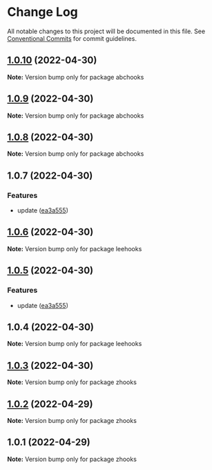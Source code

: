 # Change Log

All notable changes to this project will be documented in this file.
See [Conventional Commits](https://conventionalcommits.org) for commit guidelines.

## [1.0.10](https://github.com/Owen-Leehx/npm-test/compare/abchooks@1.0.9...abchooks@1.0.10) (2022-04-30)

**Note:** Version bump only for package abchooks





## [1.0.9](https://github.com/Owen-Leehx/npm-test/compare/abchooks@1.0.8...abchooks@1.0.9) (2022-04-30)

**Note:** Version bump only for package abchooks





## [1.0.8](https://github.com/Owen-Leehx/npm-test/compare/abchooks@1.0.7...abchooks@1.0.8) (2022-04-30)

**Note:** Version bump only for package abchooks





## 1.0.7 (2022-04-30)


### Features

* update ([ea3a555](https://github.com/Owen-Leehx/npm-test/commit/ea3a555608e727ccc93ddff40560c5a62eb19f29))





## [1.0.6](https://github.com/Owen-Leehx/npm-test/compare/leehooks@1.0.5...leehooks@1.0.6) (2022-04-30)

**Note:** Version bump only for package leehooks





## [1.0.5](https://github.com/Owen-Leehx/npm-test/compare/leehooks@1.0.4...leehooks@1.0.5) (2022-04-30)


### Features

* update ([ea3a555](https://github.com/Owen-Leehx/npm-test/commit/ea3a555608e727ccc93ddff40560c5a62eb19f29))





## 1.0.4 (2022-04-30)

**Note:** Version bump only for package leehooks





## [1.0.3](https://github.com/Owen-Leehx/npm-test/compare/zhooks@1.0.2...zhooks@1.0.3) (2022-04-30)

**Note:** Version bump only for package zhooks





## [1.0.2](https://github.com/Owen-Leehx/npm-test/compare/zhooks@1.0.1...zhooks@1.0.2) (2022-04-29)

**Note:** Version bump only for package zhooks





## 1.0.1 (2022-04-29)

**Note:** Version bump only for package zhooks
